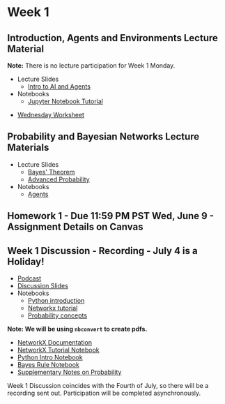 # Week 1

## Introduction, Agents and Environments Lecture Material

**Note:** There is no lecture participation for Week 1 Monday.

- Lecture Slides
  - [Intro to AI and Agents](https://drive.google.com/file/d/1jostf4D9ezDgqxJ4rRW9RfKyhNw9xjSi/view?usp=sharing)
- Notebooks
  - [Jupyter Notebook Tutorial](https://drive.google.com/file/d/1n5p2kT7g0oQLzcLec2u10hFxfo5RORl0/view?usp=sharing)
<!--- [Worksheet 1](https://drive.google.com/file/d/1QvD5ScPa4OuSQYtxqu8yHf7pwYG0Jf0d/view?usp=sharing)-->
- [Wednesday Worksheet](https://drive.google.com/file/d/1QvD5ScPa4OuSQYtxqu8yHf7pwYG0Jf0d/view)

## Probability and Bayesian Networks Lecture Materials

- Lecture Slides
  - [Bayes' Theorem](https://drive.google.com/file/d/1j2C60MW0au1z6uCwX-2VD4yAjKo-UbDB/view?usp=sharing)
  - [Advanced Probability](https://drive.google.com/file/d/1WmxOJ4QiQdXSGEQ9ZqARQfTytkUxUCw7/view?usp=drive_link)
- Notebooks
  - [Agents](https://github.com/ucsd-cse150a-ss25/notebooks/blob/main/agents.ipynb)
## Homework 1 - Due 11:59 PM PST Wed, June 9 - Assignment Details on Canvas

## Week 1 Discussion - Recording  - July 4 is a Holiday!
- [Podcast](https://canvas.ucsd.edu/courses/66995/external_tools/5826)
- [Discussion Slides](https://drive.google.com/file/d/1i2Bae9dDsnIISS2uUkYmXNuWT5PpD_AW/view?usp=share_link)
- Notebooks
  - [Python introduction](https://github.com/ucsd-cse150a-ss25/ucsd-cse150a-ss25.github.io/blob/8373cd4a2f19b8ddebf99a1c6f42bd765e7749bd/src/week1/discussion1_python_intro.ipynb)
  - [Networkx tutorial](https://github.com/ucsd-cse150a-ss25/ucsd-cse150a-ss25.github.io/blob/8373cd4a2f19b8ddebf99a1c6f42bd765e7749bd/src/week1/CSE150A_networkx_tutorial.ipynb)
  - [Probability concepts](https://github.com/ucsd-cse150a-ss25/ucsd-cse150a-ss25.github.io/blob/8373cd4a2f19b8ddebf99a1c6f42bd765e7749bd/src/week1/Probability_Concepts_SSI.ipynb)

<!--**Note:** On the course website (link available on the Canvas home page) there is a link in week 1 to the Bayes rule notebook. You will fill out and **write code** to implement the missing cells in the notebook, and save it as a pdf. -->
<!--**Important for this week only: in Google Colab you can directly use your browser’s print command to export as a pdf. For mac, for example, this is `cmd+P`. In future classes, -->
**Note: We will be using `nbconvert` to create pdfs.**

<!--Note that for this week’s discussion **only**, we have extended the deadline to Wednesday 8:00AM to submit your notebooks.-->

- [NetworkX Documentation](https://networkx.org/documentation/stable/tutorial.html)
- [NetworkX Tutorial Notebook](https://colab.research.google.com/drive/1EicgkS9kM680RTI7I7XEi0An-7yDaZyz?usp=sharing)
- [Python Intro Notebook](https://colab.research.google.com/drive/1DZwWkSo9GOdyTdSAGW-sUTr3Xew79o1t?usp=sharing)
- [Bayes Rule Notebook](https://colab.research.google.com/drive/16dJgFCsftDb5IGXaBaE6rcsw9N9HazsW?usp=sharing)
- [Supplementary Notes on Probability](https://drive.google.com/file/d/1v0eUQrGOtc_1xlUz3PV1Xjyj6Yg36_53/view?usp=drive_link)

Week 1 Discussion coincides with the Fourth of July, so there will be a recording sent out. Participation will be completed asynchronously.
